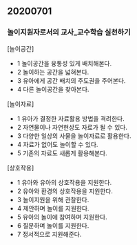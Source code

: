 ## 20200701
### 놀이지원자로서의 교사_교수학습 실천하기
[놀이공간]	
* 1	놀이공간을 융통성 있게 배치해본다.
* 2	놀이하는 공간을 넓혀본다.
* 3	유아에게 공간 배치의 주도권을 주어본다.
* 4	다른 놀이공간을 찾아본다.

[놀이자료]	
* 1	유아가 결정한 자료활용 방법을 격려한다.
* 2	자연물이나 자연현상도 자료가 될 수 있다.
* 3	다양한 일상의 사물을 놀이자료로 활용한다.
* 4	자료가 없어도 놀이할 수 있다.
* 5	기존의 자료도 새롭게 활용해본다.

[상호작용]	
* 1	유아와 유아의 상호작용을 지원한다.
* 2	유아와 환경의 상호작용을 지원한다.
* 3	놀이지원을 위해 관찰한다.
* 4	제안하며 놀이를 지원한다.
* 5	유아의 놀이에 참여하며 지원한다.
* 6	질문하며 놀이를 지원한다.
* 7	정서적으로 지원해준다.
